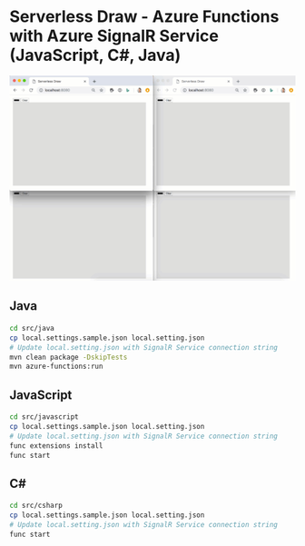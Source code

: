# Serverless Draw - Azure Functions with Azure SignalR Service (JavaScript, C#, Java)

![](SignalR-java.gif)

## Java

```bash
cd src/java
cp local.settings.sample.json local.setting.json
# Update local.setting.json with SignalR Service connection string
mvn clean package -DskipTests
mvn azure-functions:run
```

## JavaScript

```bash
cd src/javascript
cp local.settings.sample.json local.setting.json
# Update local.setting.json with SignalR Service connection string
func extensions install
func start
```

## C\#

```bash
cd src/csharp
cp local.settings.sample.json local.setting.json
# Update local.setting.json with SignalR Service connection string
func start
```
